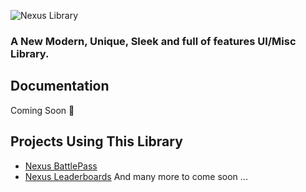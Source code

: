 ![Nexus Library](https://i.imgur.com/uHKILoa.png)

### A New Modern, Unique, Sleek and full of features UI/Misc Library.

## Documentation
Coming Soon 👀

## Projects Using This Library
- [Nexus BattlePass](https://www.gmodstore.com/market/view/battlepass)
- [Nexus Leaderboards](https://www.gmodstore.com/market/view/nexus-leaderboards)
And many more to come soon ...
